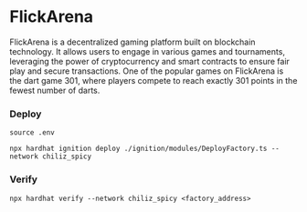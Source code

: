 # FlickArena

FlickArena is a decentralized gaming platform built on blockchain technology. It allows users to engage in various games and tournaments, leveraging the power of cryptocurrency and smart contracts to ensure fair play and secure transactions. One of the popular games on FlickArena is the dart game 301, where players compete to reach exactly 301 points in the fewest number of darts.

### Deploy

```shell
source .env

npx hardhat ignition deploy ./ignition/modules/DeployFactory.ts --network chiliz_spicy
```

### Verify

```shell
npx hardhat verify --network chiliz_spicy <factory_address>
```
